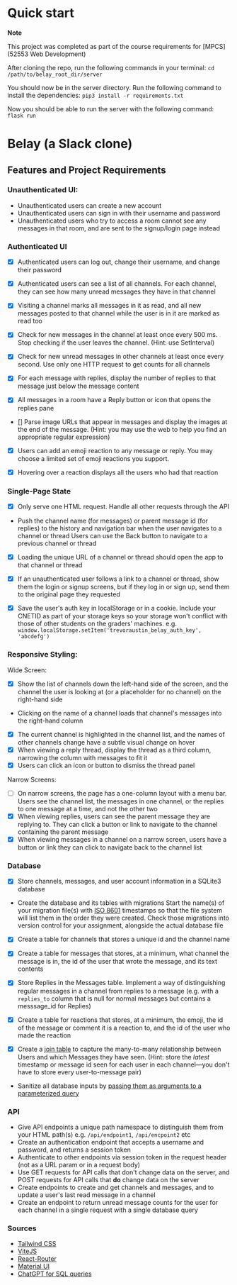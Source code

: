 # Quick start

**Note**

This project was completed as part of the course requirements for [MPCS](52553
Web Development)

After cloning the repo, run the following commands in your terminal:
`cd /path/to/belay_root_dir/server`

You should now be in the server directory. Run the following command to install the dependencies:
`pip3 install -r requirements.txt`

Now you should be able to run the server with the following command:
`flask run`

# Belay (a Slack clone)

## Features and Project Requirements

### Unauthenticated UI:

- Unauthenticated users can create a new account
- Unauthenticated users can sign in with their username and password
- Unauthenticated users who try to access a room cannot see any messages in that
  room, and are sent to the signup/login page instead

### Authenticated UI

- [x] Authenticated users can log out, change their username, and change their
      password

- [x] Authenticated users can see a list of all channels. For each channel, they
      can see how many unread messages they have in that channel

- [x] Visiting a channel marks all messages in it as read, and all new messages
      posted to that channel while the user is in it are marked as read too

- [x] Check for new messages in the channel at least once every 500 ms. Stop
      checking if the user leaves the channel. (Hint: use SetInterval)

- [x] Check for new unread messages in other channels at least once every second.
      Use only one HTTP request to get counts for all channels

- [x] For each message with replies, display the number of replies to that message
      just below the message content

- [x] All messages in a room have a Reply button or icon that opens the replies pane

- [] Parse image URLs that appear in messages and display the images at the end of
  the message. (Hint: you may use the web to help you find an appropriate
  regular expression)

- [x] Users can add an emoji reaction to any message or reply. You may choose a
      limited set of emoji reactions you support.

- [x] Hovering over a reaction displays all the users who had that reaction

### Single-Page State

- [x] Only serve one HTML request. Handle all other requests through the API
- Push the channel name (for messages) or parent message id (for replies) to the
  history and navigation bar when the user navigates to a channel or thread
  Users can use the Back button to navigate to a previous channel or thread

- [x] Loading the unique URL of a channel or thread should open the app to that
      channel or thread

- [x] If an unauthenticated user follows a link to a channel or thread, show them
      the login or signup screens, but if they log in or sign up, send them to the
      original page they requested

- [x] Save the user's auth key in localStorage or in a cookie. Include your CNETID
      as part of your storage keys so your storage won't conflict with those of
      other students on the graders' machines. e.g.
      `window.localStorage.setItem('trevoraustin_belay_auth_key', 'abcdefg')`

### Responsive Styling:

Wide Screen:

- [x] Show the list of channels down the left-hand side of the screen, and the
      channel the user is looking at (or a placeholder for no channel) on the
      right-hand side
- Clicking on the name of a channel loads that channel's messages into the
  right-hand column
- [x] The current channel is highlighted in the channel list, and the names of other
      channels change have a subtle visual change on hover
- [x] When viewing a reply thread, display the thread as a third column, narrowing
      the column with messages to fit it
- [x] Users can click an icon or button to dismiss the thread panel

Narrow Screens:

- [ ] On narrow screens, the page has a one-column layout with a menu bar. Users see
      the channel list, the messages in one channel, or the replies to one message
      at a time, and not the other two
- [x] When viewing replies, users can see the parent message they are replying to.
      They can click a button or link to navigate to the channel containing the
      parent message
- [x] When viewing messages in a channel on a narrow screen, users have a button or
      link they can click to navigate back to the channel list

### Database

- [x] Store channels, messages, and user account information in a SQLite3 database

- Create the database and its tables with migrations Start the name(s) of your
  migration file(s) with [ISO 8601](https://en.wikipedia.org/wiki/ISO_8601)
  timestamps so that the file system will list them in the order they were
  created. Check those migrations into version control for your assignment,
  alongside the actual database file

- [x] Create a table for channels that stores a unique id and the channel name

- [x] Create a table for messages that stores, at a minimum, what channel the
      message is in, the id of the user that wrote the message, and its text
      contents

- [x] Store Replies in the Messages table. Implement a way of distinguishing regular
      messages in a channel from replies to a message (e.g. with a `replies_to`
      column that is null for normal messages but contains a messsage_id for
      Replies)

- [x] Create a table for reactions that stores, at a minimum, the emoji, the id of
      the message or comment it is a reaction to, and the id of the user who made
      the reaction

- [x] Create a [join table](https://stackoverflow.com/questions/16549971/join-tables-in-sqlite-with-many-to-many)
      to capture the many-to-many relationship between Users and which Messages they
      have seen. (Hint: store the _latest_ timestamp or message id seen for each
      user in each channel—you don't have to store every user-to-message pair)

- Sanitize all database inputs by
  [passing them as arguments to a parameterized query](https://flask.palletsprojects.com/en/2.3.x/patterns/sqlite3/#:~:text=To%20pass%20variable%20parts%20to%20the%20SQL%20statement%2C%20use%20a%20question%20mark%20in%20the%20statement%20and%20pass%20in%20the%20arguments%20as%20a%20list.%20Never%20directly%20add%20them%20to%20the%20SQL%20statement%20with%20string%20formatting%20because%20this%20makes%20it%20possible%20to%20attack%20the%20application%20using%20SQL%20Injections)

### API

- Give API endpoints a unique path namespace to distinguish them from your HTML
  path(s) e.g. `/api/endpoint1`, `/api/encpoint2` etc
- Create an authentication endpoint that accepts a username and password, and
  returns a session token
- Authenticate to other endpoints via session token in the request header (not
  as a URL param or in a request body)
- Use GET requests for API calls that don't change data on the server, and POST
  requests for API calls that **do** change data on the server
- Create endpoints to create and get channels and messages, and to update a user's last
  read message in a channel
- Create an endpoint to return unread message counts for the user for each channel in a
  single request with a single database query

### Sources

- [Tailwind CSS](https://tailwindcss.com/)
- [ViteJS](https://vitejs.dev/)
- [React-Router](https://reactrouter.com/en/main)
- [Material UI](https://mui.com/)
- [ChatGPT for SQL queries](chat.openAI.com)

